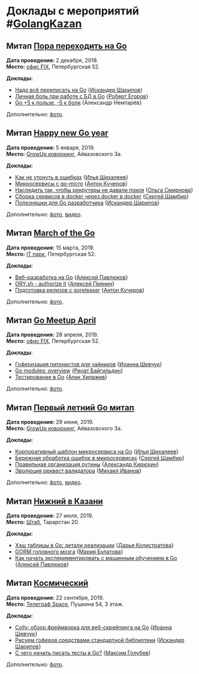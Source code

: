 # Доклады с мероприятий #[GolangKazan](https://vk.com/GolangKazan)

## Митап [Пора переходить на Go](https://www.meetup.com/GolangKazan/events/256726987/)

**Дата проведения:** 2 декабря, 2018.<br>
**Место:** [офис FIX](https://vk.com/fix_company), Петербургская 52.

**Доклады:**
* [Надо всё переписать на Go](https://docs.google.com/presentation/d/1L18EgsN_0s0FeOexlvCWIf5bMwR59KiYkjARgrMMtDw/edit?usp=sharing) {[Искандер Шарипов](https://github.com/quasilyte/)}
* [Личная боль при работе с БД в Go](https://speakerdeck.com/quasilyte/lichnaia-bol-pri-rabotie-s-bd-v-go) {[Роберт Егоров](t.me/regorov)}
* [Go +5 к пользе, -5 к боли](https://prezi.com/view/G9blK5hgorxroSCMPGGD/) {Александр Немтарёв}

Дополнительно: [фото](https://vk.com/album-174239157_257715911).

## Митап [Happy new Go year](https://www.meetup.com/GolangKazan/events/257152659/)

**Дата проведения:** 5 января, 2019.<br>
**Место:** [GrowUp коворкинг](https://vk.com/growupplatform), Айвазовского 3а.

**Доклады:**
* [Как не утонуть в ошибках](https://speakerdeck.com/quasilyte/kak-nie-utonut-v-oshibkakh) {[Илья Шихалеев](https://habr.com/users/ilyashikhaleev/)}
* [Микросервисы с go-micro](https://speakerdeck.com/quasilyte/mikrosiervisy-s-go-micro) {[Антон Кучеров](https://idexter.ru/)}
* [Наследить так, чтобы рекрутеры не давали покоя](https://speakerdeck.com/quasilyte/nasliedit-tak-chtoby-riekrutiery-nie-davali-pokoia) {[Ольга Смирнова](https://vk.com/olga_luzhajka)}
* [Сборка сервисов в docker через docker в docker](https://speakerdeck.com/quasilyte/docker-v-docker-dlia-sborki-v-docker) {[Сергей Шамбир](https://vk.com/sshambir)}
* [Полезняшки для Go разработчика](https://github.com/quasilyte/talks/raw/master/2019-5-Jan-kazan/go_goodies.pdf) {[Искандер Шарипов](https://github.com/quasilyte/)}

Дополнительно: [фото](https://vk.com/album-174239157_258490899), [видео](https://www.youtube.com/playlist?list=PL29DYZAQWb0ITisADDsBiP1Sn9b9WxCe-).

## Митап [March of the Go](https://www.meetup.com/GolangKazan/events/259259587/)

**Дата проведения:** 15 марта, 2019.<br>
**Место:** [IT парк](https://vk.com/it_park), Петербургская 52.

**Доклады:**
* [Веб-разработка на Go](https://speakerdeck.com/quasilyte/vieb-razrabotka-na-go) {[Алексей Павлюков](https://github.com/a5i)}
* [ORY.sh - authorize it](https://speakerdeck.com/quasilyte/ory-dot-sh-authorize-it) {[Алексей Пиянин](https://github.com/7phs)}
* [Подготовка релизов с goreleaser](https://speakerdeck.com/quasilyte/podghotovka-rielizov-s-goreleaser) {[Антон Кучеров](https://idexter.ru/)}

Дополнительно: [фото](https://vk.com/album-174239157_260447021).

## Митап [Go Meetup April](https://www.meetup.com/GolangKazan/events/260334878/)

**Дата проведения:** 28 апреля, 2019.<br>
**Место:** [офис FIX](https://vk.com/fix_company), Петербургская 52.

**Доклады**:
* [Гоферизация питонистов для чайников](https://speakerdeck.com/quasilyte/gofierizatsiia-pitonistov-dlia-chainikov) {[Иоанна Шевчук](https://github.com/djeanne)}
* [Go modules: overview](https://speakerdeck.com/quasilyte/go-modules-overview) {[Ринат Байгильдин](https://github.com/bayrinat)}
* [Тестирование в Go](https://speakerdeck.com/alikhil/tiestirovaniie-v-go) {[Алик Хилажев](http://GitHub.com/alikhil)}

Дополнительно: [фото](https://vk.com/album-174239157_261601536).

## Митап [Первый летний Go митап](https://www.meetup.com/GolangKazan/events/262238140/)

**Дата проведения:** 29 июня, 2019.<br>
**Место:** [GrowUp коворкинг](https://vk.com/growupplatform), Айвазовского 3а.

**Доклады:**
* [Корпоративный шаблон микросервиса на Go](https://speakerdeck.com/quasilyte/korporativnyi-shablon-mikrosiervisa-na-go) {[Илья Шихалеев](https://habr.com/users/ilyashikhaleev/)}
* [Бережная обработка ошибок в микросервисах](https://speakerdeck.com/quasilyte/bieriezhnaia-obrabotka-oshibok-v-mikrosiervisakh) {[Сергей Шамбир](https://vk.com/sshambir)}
* [Правильная организация рутины](https://speakerdeck.com/quasilyte/pravil-naia-orghanizatsiia-rutiny) {[Александр Кирюхин](https://github.com/neonxp)}
* [Эволюция реквест валидатора](https://speakerdeck.com/quasilyte/evoliutsiia-riekviest-validatora) {[Михаил Иванов](https://github.com/l1va)}

Дополнительно: [фото](https://vk.com/album-174239157_263100020), [видео](https://www.youtube.com/watch?v=NDqreBx3K0Y&list=PLAjl-3QkinHtJrX7qxyEG_7GHxN4LqDX9).

## Митап [Нижний в Казани](https://www.meetup.com/GolangKazan/events/263197015)

**Дата проведения:** 27 июля, 2019.<br>
**Место:** [Штаб](https://vk.com/kazanspace), Тарарстан 20.

**Доклады:**
* [Хэш таблицы в Go: детали реализации](https://speakerdeck.com/quasilyte/khesh-tablitsy-v-go-dietali-riealizatsii-d9fc50ae-f164-44a6-8e79-4256a797e280) {[Дарья Колистратова](https://github.com/dkolistratova)}
* [GORM головного мозга](https://speakerdeck.com/quasilyte/gorm-gholovnogho-mozgha) {[Мария Булатова](https://github.com/mbulatova)}
* [Как начать экспериментировать с машинным обучением в Go](https://speakerdeck.com/quasilyte/kak-nachat-ekspierimientirovat-s-mashinnym-obuchieniiem-v-go) {[Алексей Павлюков](https://github.com/a5i/)}


## Митап [Космический](https://www.meetup.com/GolangKazan/events/264819753/)

**Дата проведения:** 22 сентября, 2019.<br>
**Место:** [Телеграф Space](https://vk.com/telegrafspace), Пушкина 54, 3 этаж.

**Доклады:**
* [Colly: обзор фреймворка для веб-скрейпинга на Go](https://speakerdeck.com/djeanne/colly-a-review-of-a-web-scraping-framework-in-go) {[Иоанна Шевчук](https://github.com/djeanne)}
* [Рисуем гоферов средствами стандартной библиотеки](https://speakerdeck.com/quasilyte/risuiem-ghofierov-sriedstvami-standartnoi-bibliotieki) {[Искандер Шарипов](https://github.com/quasilyte/)}
* [С чего начать писать тесты в Go?](https://speakerdeck.com/quasilyte/s-chiegho-nachat-pisat-tiesty-v-go) {[Максим Голубев](https://github.com/golubev-ml)}

Дополнительно: [фото](https://vk.com/album-174239157_265703281).
